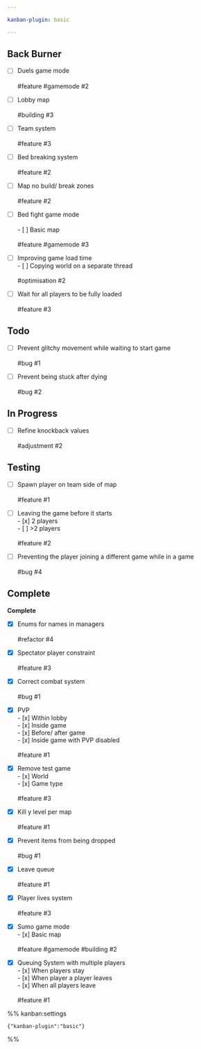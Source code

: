 ```yaml
---

kanban-plugin: basic

---
```


## Back Burner

- [ ] Duels game mode<br><br>#feature #gamemode #2
- [ ] Lobby map<br><br>#building #3
- [ ] Team system<br><br>#feature #3
- [ ] Bed breaking system<br><br>#feature #2
- [ ] Map no build/ break zones<br><br>#feature #2
- [ ] Bed fight game mode<br><br>- [ ] Basic map<br><br>#feature #gamemode #3
- [ ] Improving game load time<br>- [ ] Copying world on a separate thread<br><br>#optimisation #2
- [ ] Wait for all players to be fully loaded<br><br>#feature #3


## Todo

- [ ] Prevent glitchy movement while waiting to start game<br><br>#bug #1
- [ ] Prevent being stuck after dying<br><br>#bug #2


## In Progress

- [ ] Refine knockback values<br><br>#adjustment #2


## Testing

- [ ] Spawn player on team side of map<br><br>#feature #1
- [ ] Leaving the game before it starts<br>- [x] 2 players<br>- [ ] \>2 players<br><br>#feature #2
- [ ] Preventing the player joining a different game while in a game<br><br>#bug #4


## Complete

**Complete**
- [x] Enums for names in managers<br><br>#refactor #4
- [x] Spectator player constraint<br><br>#feature #3
- [x] Correct combat system<br><br>#bug #1
- [x] PVP<br>- [x] Within lobby<br>- [x] Inside game<br>- [x] Before/ after game<br>- [x] Inside game with PVP disabled<br><br>#feature #1
- [x] Remove test game<br>- [x] World<br>- [x] Game type<br><br>#feature #3
- [x] Kill y level per map<br><br>#feature #1
- [x] Prevent items from being dropped<br><br>#bug #1
- [x] Leave queue<br><br>#feature #1
- [x] Player lives system<br><br>#feature #3
- [x] Sumo game mode<br>- [x] Basic map<br><br>#feature #gamemode #building #2
- [x] Queuing System with multiple players<br>- [x] When players stay<br>- [x] When player a player leaves<br>- [x] When all players leave<br><br>#feature #1




%% kanban:settings
```
{"kanban-plugin":"basic"}
```
%%
